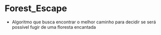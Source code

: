 # Forest_Escape

- Algoritmo que busca encontrar o melhor caminho para decidir se será possível fugir de uma floresta encantada